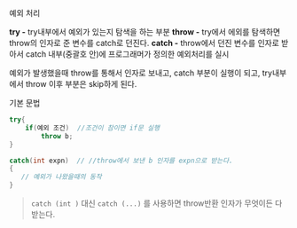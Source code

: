 예외 처리

**try -** try내부에서 예외가 있는지 탐색을 하는 부분
**throw -** try에서 에외를 탐색하면 throw의 인자로 준 변수를 catch로 던진다.
**catch -** throw에서 던진 변수를 인자로 받아서 catch 내부(중괄호 안)에 프로그래머가 정의한 예외처리를 실시



예외가 발생했을때 throw를 통해서 인자로 보내고, catch 부분이 실행이 되고, try내부에서 throw 이후 부분은 skip하게 된다.

기본 문법

```c++
try{
    if(예외 조건)  //조건이 참이면 if문 실행
        throw b;
}

catch(int expn)  // //throw에서 보낸 b 인자를 expn으로 받는다.
{
   // 예외가 나왔을때의 동작
}
```

> `catch (int )`  대신 `catch (...)` 를 사용하면 throw반환 인자가 무엇이든 다 받는다. 